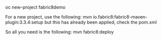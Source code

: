 
oc new-project fabric8demo

For a new project, use the following:
mvn io.fabric8:fabric8-maven-plugin:3.3.4:setup
but this has already been applied, check the pom.xml 

So all you need is the following:
mvn fabric8:deploy

